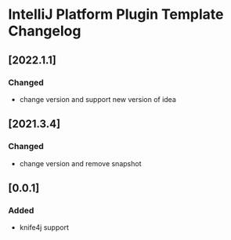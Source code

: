 <!-- Keep a Changelog guide -> https://keepachangelog.com -->

# IntelliJ Platform Plugin Template Changelog
## [2022.1.1]
### Changed
- change version and support new version of idea

## [2021.3.4]
### Changed
- change version and remove snapshot

## [0.0.1]
### Added
- knife4j support
